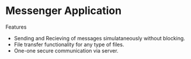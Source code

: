 # Messenger Application

 Features
 - Sending and Recieving of messages simulataneously without blocking.
 - File transfer functionality for any type of files.
 - One-one secure communication via server.
